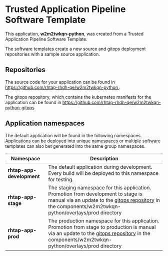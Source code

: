 # Trusted Application Pipeline Software Template

This application, **w2m2twkqn-python**, was created from a Trusted Application Pipeline Software Template.

The software templates create a new source and gitops deployment repositories with a sample source application. 

## Repositories

The source code for your application can be found in [https://github.com/rhtap-rhdh-qe/w2m2twkqn-python ](https://github.com/rhtap-rhdh-qe/w2m2twkqn-python ).
 
The gitops repository, which contains the kubernetes manifests for the application can be found in 
[https://github.com/rhtap-rhdh-qe/w2m2twkqn-python-gitops ](https://github.com/rhtap-rhdh-qe/w2m2twkqn-python-gitops ) 

## Application namespaces 

The default application will be found in the following namespaces. Applications can be deployed into unique namespaces or multiple software templates can also bet generated into the same group namespaces.  

|  Namespace   |  Description   |  
| -------- | -------- |   
| **rhtap-app-development** | The default application during development. Every build will be deployed to this namespace for testing. | 
| **rhtap-app-stage** | The staging namespace for this application. Promotion from development to stage is manual via an update to the [gitops repository](https://github.com/rhtap-rhdh-qe/w2m2twkqn-python-gitops ) in the components/w2m2twkqn-python/overlays/prod directory |  
| **rhtap-app-prod** | The production namespace for this application. Promotion from stage to production is manual via an update to the [gitops repository](https://github.com/rhtap-rhdh-qe/w2m2twkqn-python-gitops ) in the components/w2m2twkqn-python/overlays/prod directory | 